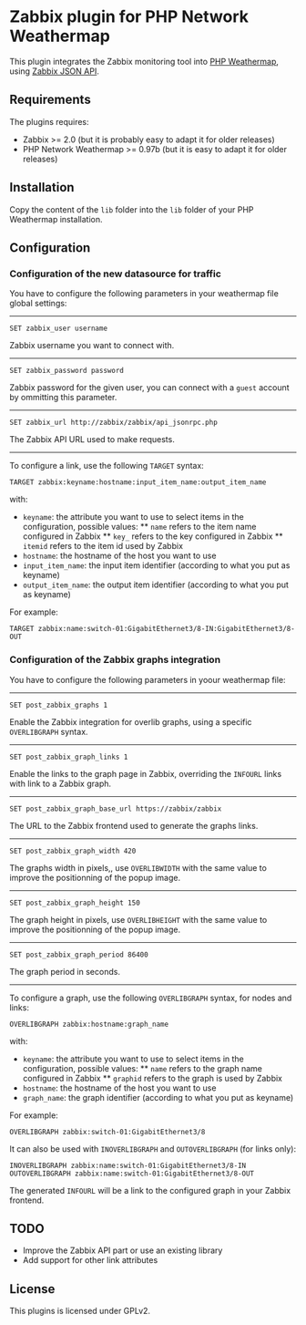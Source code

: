 # Zabbix plugin for PHP Network Weathermap

This plugin integrates the Zabbix monitoring tool into [PHP Weathermap](http://www.network-weathermap.com), using [Zabbix JSON API](https://www.zabbix.com/documentation/2.0/manual/appendix/api/api).

## Requirements

The plugins requires:
* Zabbix >= 2.0 (but it is probably easy to adapt it for older releases)
* PHP Network Weathermap >= 0.97b (but it is easy to adapt it for older releases)

## Installation

Copy the content of the `lib` folder into the `lib` folder of your PHP Weathermap installation.

## Configuration

### Configuration of the new datasource for traffic

You have to configure the following parameters in your weathermap file global settings:

---

`SET zabbix_user username`

Zabbix username you want to connect with.

---

`SET zabbix_password password`

Zabbix password for the given user, you can connect with a `guest` account by ommitting this parameter.

---

`SET zabbix_url http://zabbix/zabbix/api_jsonrpc.php`

The Zabbix API URL used to make requests.

---

To configure a link, use the following `TARGET` syntax:

```
TARGET zabbix:keyname:hostname:input_item_name:output_item_name
```

with:

* `keyname`: the attribute you want to use to select items in the configuration, possible values:
** `name` refers to the item name configured in Zabbix
** `key_` refers to the key configured in Zabbix
** `itemid` refers to the item id used by Zabbix
* `hostname`: the hostname of the host you want to use
* `input_item_name`: the input item identifier (according to what you put as keyname)
* `output_item_name`: the output item identifier (according to what you put as keyname)

For example:

```
TARGET zabbix:name:switch-01:GigabitEthernet3/8-IN:GigabitEthernet3/8-OUT
```

### Configuration of the Zabbix graphs integration

You have to configure the following parameters in yoour weathermap file:

---

`SET post_zabbix_graphs 1`

Enable the Zabbix integration for overlib graphs, using a specific `OVERLIBGRAPH` syntax.

---

`SET post_zabbix_graph_links 1`

Enable the links to the graph page in Zabbix, overriding the `INFOURL` links with link to a Zabbix graph.

---

`SET post_zabbix_graph_base_url https://zabbix/zabbix`

The URL to the Zabbix frontend used to generate the graphs links.

---

`SET post_zabbix_graph_width 420`

The graphs width in pixels,, use `OVERLIBWIDTH` with the same value to improve the positionning of the popup image.

---

`SET post_zabbix_graph_height 150`

The graph height in pixels, use `OVERLIBHEIGHT` with the same value to improve the positionning of the popup image.

---

`SET post_zabbix_graph_period 86400`

The graph period in seconds.

---

To configure a graph, use the following `OVERLIBGRAPH` syntax, for nodes and links:

```
OVERLIBGRAPH zabbix:hostname:graph_name
```

with:

* `keyname`: the attribute you want to use to select items in the configuration, possible values:
** `name` refers to the graph name configured in Zabbix
** `graphid` refers to the graph is used by Zabbix
* `hostname`: the hostname of the host you want to use
* `graph_name`: the graph identifier (according to what you put as keyname)

For example:

```
OVERLIBGRAPH zabbix:switch-01:GigabitEthernet3/8
```

It can also be used with `INOVERLIBGRAPH` and `OUTOVERLIBGRAPH` (for links only):

```
INOVERLIBGRAPH zabbix:name:switch-01:GigabitEthernet3/8-IN
OUTOVERLIBGRAPH zabbix:name:switch-01:GigabitEthernet3/8-OUT
```

The generated `INFOURL` will be a link to the configured graph in your Zabbix frontend.

## TODO

* Improve the Zabbix API part or use an existing library
* Add support for other link attributes

## License

This plugins is licensed under GPLv2.
